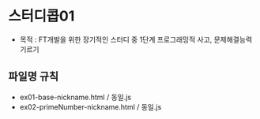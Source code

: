 # 스터디콥01
- 목적 : FT개발을 위한 장기적인 스터디 중 1단계 프로그래밍적 사고, 문제해결능력 기르기

## 파일명 규칙
- ex01-base-nickname.html / 동일.js  
- ex02-primeNumber-nickname.html / 동일.js
